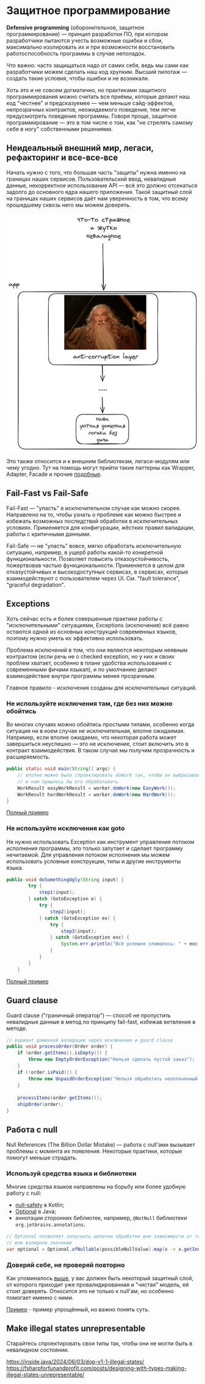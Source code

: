# Защитное программирование

**Defensive programming** (оборонительное, защитное программирование) — принцип разработки ПО, при котором разработчики пытаются учесть возможные ошибки и сбои, максимально изолировать их и при возможности восстановить работоспособность программы в случае неполадок.

Что важно: часто защищаться надо от самих себя, ведь мы сами как разработчики можем сделать наш код хрупким.
Высший пилотаж — создать такие условия, чтобы ошибки и не возникали.

Хоть это и не совсем догматично, но практиками защитного программирования можно считать все приёмы, которые делают наш код "честнее" и предсказуемее — чем меньше сайд-эффектов, непрозрачных контрактов, неожидаемого поведения, тем легче предусмотреть поведение программы.
Говоря проще, защитное программирование — это в том числе о том, как "не стрелять самому себе в ногу" собственными решениями.

## Неидеальный внешний мир, легаси, рефакторинг и все-все-все

Начать нужно с того, что большая часть "защиты" нужна именно на границах наших сервисов. Пользовательский ввод, невалидные данные, некорректное использование API — всё это должно отсекаться задолго до основного ядра нашего приложения.
Такой защитный слой на границах наших сервисов даёт нам уверенность в том, что всему прошедшему сквозь него мы можем доверять.

![anti-corruption-layer.png](images/anti-corruption-layer.png)

Это также относится и к внешним библиотекам, легаси-модулям или чему угодно. Тут на помощь могут прийти такие паттерны как Wrapper, Adapter, Facade и прочие [подобные](https://www.baeldung.com/cs/wrapper-class).

## Fail-Fast vs Fail-Safe

Fail-Fast — "упасть" в исключительном случае как можно скорее. Направлено на то, чтобы узнать о проблеме как можно быстрее и избежать возможных последствий обработки в исключительных условиях.
Применяется для конфигурации, жёстких правил валидации, работы с критичными данными.

Fail-Safe — не "упасть" вовсе, мягко обработать исключительную ситуацию, например, в ущерб работы какой-то конкретной функциональности. Позволяет повысить отказоустойчивость, пожертвовав частью функциональности.
Применяется в целом для отказустойчивых и высокодоступных сервисах, в сервисах, которые взаимодействуют с пользователем через UI. См. "fault tolerance", "graceful degradation".

## Exceptions

Хоть сейчас есть и более совершенные практики работы с "исключительными" ситуациями, Exceptions (исключения) всё равно остаются одной из основных конструкций современных языков, поэтому нужно уметь их эффективно использовать.

Проблема исключений в том, что они являются некоторым неявным контрактом (если речь не о checked exception, но у них и своих проблем хватает, особенно в плане удобства использования с современными фичами языкап), и по умолчанию делают взаимодействие внутри программы менее
прозрачным.

Главное правило - исключения созданы для исключительных ситуаций.

### Не используйте исключения там, где без них можно обойтись

Во многих случаях можно обойтись простыми типами, особенно когда ситуация ни в коем случае не исключительная, вполне ожидаемая. Например, если вполне ожидаемо, что некоторая работа может завершиться неуспешно — это не исключение, стоит включить это в контракт взаимодействия.
В таком случае мы получим прозрачность и расширяемость.

```java
public static void main(String[] args) {
    // вполне можно было спроектировать doWork так, чтобы он выбрасывал исключение
    // и нам пришлось бы его обрабатывать
    WorkResult easyWorkResult = worker.doWork(new EasyWork());
    WorkResult hardWorkResult = worker.doWork(new HardWork());
}
```

[Полный пример](./src/main/java/com/example/demo/exceptions/SimpleTypeInsteadOfException.java)

### Не используйте исключения как goto

Не нужно использовать Exception как инструмент управления потоком исполнения программы, это только запутает и сделает программу нечитаемой.
Для управления потоком исполнения мы можем использовать условные конструкции, типы и другие инструменты языка.

```java
public void doSomethingUgly(String input) {
        try {
            step1(input);
        } catch (GotoException e) {
            try {
                step2(input);
            } catch (GotoException ex) {
                try {
                    step3(input);
                } catch (GotoException exc) {
                    System.err.println("Всё успешно сломалось: " + exc.getMessage());
                }
            }
        }
    }
```

[Полный пример](./src/main/java/com/example/demo/exceptions/GotoExceptionExample.java)

## Guard clause

Guard clause ("граничный оператор") — способ не пропустить невалидные данные в метод по принципу fail-fast, избежав ветвления в методе.

```java
// вариант доменной валидации через исключения и guard clause
public void processOrder(Order order) {
    if (order.getItems().isEmpty()) {
        throw new EmptyOrderException("Нельзя сделать пустой заказ");
    }
    if (!order.isPaid()) {
        throw new UnpaidOrderException("Нельзя обработать неоплаченный заказ");
    }

    processItems(order.getItems());
    shipOrder(order);
}
```

## Работа с null

Null References (The Billion Dollar Mistake) — работа с null'ами вызывает проблемы с момента их появления.
Некоторые практики, которые помогут меньше страдать.

### Используй средства языка и библиотеки

Многие средства языков направлены на борьбу или более удобную работу с null:
- [null-safety](https://kotlinlang.org/docs/null-safety.html) в Kotlin;
- [Optional](https://docs.oracle.com/javase/8/docs/api/java/util/Optional.html) в Java;
- аннотации сторонних библиотек, например, `@NotNull` библиотеки `org.jetbrains.annotations`.

```java
// Optional позволяет запускать цепочки обработки вне зависимости от того, пришёл ли на вход null
// или валидное значение
var optional = Optional.ofNullable(possibleNullValue).map(x -> x.getInnerValue()).filter(x -> x != 7);
```

### Доверяй себе, не проверяй повторно

Как упоминалось [выше](README.md#неидеальный-внешний-мир-легаси-рефакторинг-и-все-все-все), у вас должен быть некоторый защитный слой, от которого приходит уже провалидированная и "чистая" модель, ей стоит доверять.
Относится это не только к null'ам, но особенно помогает именно с ними.

[Пример](./src/main/java/com/example/demo/npe/acl/UserACL.java) - пример упрощённый, но важно понять суть.

## Make illegal states unrepresentable

Старайтесь спроектировать свои типы так, чтобы они не могли быть в невалидном состоянии.

https://inside.java/2024/06/03/dop-v1-1-illegal-states/
https://fsharpforfunandprofit.com/posts/designing-with-types-making-illegal-states-unrepresentable/

